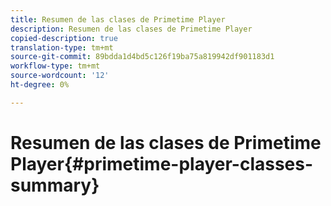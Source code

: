 ```yaml
---
title: Resumen de las clases de Primetime Player
description: Resumen de las clases de Primetime Player
copied-description: true
translation-type: tm+mt
source-git-commit: 89bdda1d4bd5c126f19ba75a819942df901183d1
workflow-type: tm+mt
source-wordcount: '12'
ht-degree: 0%

---
```



# Resumen de las clases de Primetime Player{#primetime-player-classes-summary}
